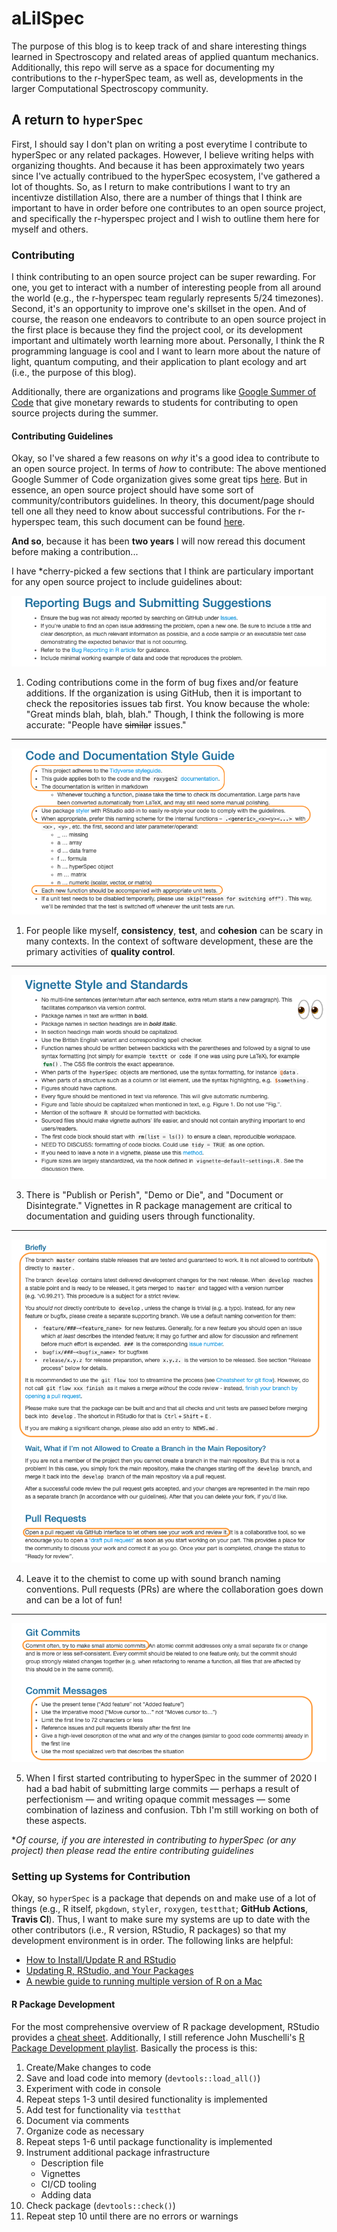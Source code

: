 # aLilSpec

The purpose of this blog is to keep track of and share interesting things learned in Spectroscopy and related areas of applied quantum mechanics. Additionally, this repo will serve as a space for documenting my contributions to the r-hyperSpec team, as well as, developments in the larger Computational Spectroscopy community.

## A return to `hyperSpec`
First, I should say I don't plan on writing a post everytime I contribute to hyperSpec or any related packages. However, I believe writing helps with organizing thoughts. And because it has been approximately two years since I've actually contribued to the hyperSpec ecosystem, I've gathered a lot of thoughts. So, as I return to make contributions I want to try an incentivze distillation Also, there are a number of things that I think are important to have in order before one contributes to an open source project, and specifically the r-hyperspec project and I wish to outline them here for myself and others.

### Contributing
I think contributing to an open source project can be super rewarding. For one, you get to interact with a number of interesting people from all around the world (e.g., the r-hyperspec team regularly represents 5/24 timezones). Second, it's an opportunity to improve one's skillset in the open. And of course, the reason one endeavors to contribute to an open source project in the first place is because they find the project cool, or its development important and ultimately worth learning more about. Personally, I think the R programming language is cool and I want to learn more about the nature of light, quantum computing, and their application to plant ecology and art (i.e., the purpose of this blog).

Additionally, there are organizations and programs like [Google Summer of Code](https://summerofcode.withgoogle.com/) that give monetary rewards to students for contributing to open source projects during the summer.

#### Contributing Guidelines
Okay, so I've shared a few reasons on *why* it's a good idea to contribute to an open source project. In terms of *how* to contribute: The above mentioned Google Summer of Code organization gives some great tips [here](https://google.github.io/gsocguides/student/making-first-contact). But in essence, an open source project should have some sort of community/contributors guidelines. In theory, this document/page should tell one all they need to know about successful contributions. For the r-hyperspec team, this such document can be found [here](https://r-hyperspec.github.io/hyperSpec/CONTRIBUTING.html).

**And so**, because it has been **two years** I will now reread this document before making a contribution...

I have *cherry-picked a few sections that I think are particulary important for any open source project to include guidelines about:
<br>

![img](post_1/reporting_bugs.png)

1. Coding contributions come in the form of bug fixes and/or feature additions. If the organization is using GitHub, then it is important to check the repositories issues tab first. You know because the whole: "Great minds blah, blah, blah." Though, I think the following is more accurate: "People have <s>similar</s> issues."

---
![img](post_1/code_style.png)

1. For people like myself, **consistency**, **test**, and **cohesion** can be scary in many contexts. In the context of software development, these are the primary activities of **quality control**.

---
![img](post_1/vignette_style.png)

3. There is "Publish or Perish", "Demo or Die", and "Document or Disintegrate." Vignettes in R package management are critical to documentation and guiding users through functionality.

---
![img](post_1/branches_and_prs.png)

4. Leave it to the chemist to come up with sound branch naming conventions. Pull requests (PRs) are where the collaboration goes down and can be a lot of fun!

---
![img](post_1/git_commits.png)

5. When I first started contributing to hyperSpec in the summer of 2020 I had a bad habit of submitting large commits — perhaps a result of perfectionism — and writing opaque commit messages — some combination of laziness and confusion. Tbh I'm still working on both of these aspects.

**Of course, if you are interested in contributing to hyperSpec (or any project) then please read the entire contributing guidelines*

### Setting up Systems for Contribution
Okay, so `hyperSpec` is a package that depends on and make use of a lot of things (e.g., R itself, `pkgdown`, `styler`, `roxygen`, `testthat`; **GitHub Actions**, **Travis CI**). Thus, I want to make sure my systems are up to date with the other contributors (i.e., R version, RStudio, R packages) so that my development environment is in order. The following links are helpful:

* [How to Install/Update R and RStudio](https://www.r-bloggers.com/2022/01/how-to-install-and-update-r-and-rstudio/)
* [Updating R, RStudio, and Your Packages](https://bookdown.org/pdr_higgins/rmrwr/updating-r-rstudio-and-your-packages.html)
* [A newbie guide to running multiple version of R on a Mac](https://daryavanichkina.com/posts/2020-rswitch-guide/)

#### R Package Development

For the most comprehensive overview of R package development, RStudio provides a [cheat sheet](https://rawgit.com/rstudio/cheatsheets/main/package-development.pdf). Additionally, I still reference John Muschelli's [R Package Development playlist](https://www.youtube.com/watch?v=79s3z0gIuFU&list=PLk3B5c8iCV-T4LM0mwEyWIunIunLyEjqM). Basically the process is this:

1. Create/Make changes to code
2. Save and load code into memory (`devtools::load_all()`)
3. Experiment with code in console
4. Repeat steps 1-3 until desired functionality is implemented
5. Add test for functionality via `testthat`
6. Document via comments
7. Organize code as necessary
8. Repeat steps 1-6 until package functionality is implemented
9. Instrument additional package infrastructure
   * Description file
   * Vignettes
   * CI/CD tooling
   * Adding data
10. Check package (`devtools::check()`)
11. Repeat step 10 until there are no errors or warnings